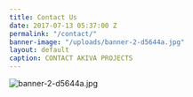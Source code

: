 ```yaml
---
title: Contact Us
date: 2017-07-13 05:37:00 Z
permalink: "/contact/"
banner-image: "/uploads/banner-2-d5644a.jpg"
layout: default
caption: CONTACT AKIVA PROJECTS
---
```


![banner-2-d5644a.jpg](/uploads/banner-2-d5644a.jpg)

